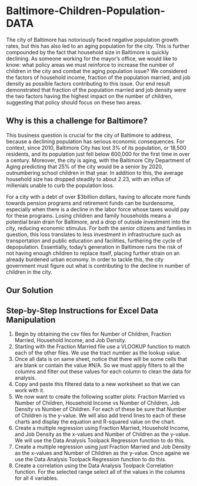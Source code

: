 # Baltimore-Children-Population-DATA
  The city of Baltimore has notoriously faced negative population growth rates, but this has also led to an aging population for the city. This is further compounded by the fact that household size in Baltimore is quickly declining. As someone working for the mayor’s office, we would like to know: what policy areas we must reinforce to increase the number of children in the city and combat the aging population issue?  We considered the factors of household income, fraction of the population married, and job density as possible factors contributing to this issue.  Our end result demonstrated that fraction of the population married and job density were the two factors having the highest impact on the number of children, suggesting that policy should focus on these two areas.

## Why is this a challenge for Baltimore?
  This business question is crucial for the city of Baltimore to address, because a declining population has serious economic consequences. For context, since 2010, Baltimore City has lost 3% of its population, or 18,500 residents, and its population just fell below 600,000 for the first time in over a century. Moreover, the city is aging, with the Baltimore City Department of Aging predicting that 25% of the city would be a senior by 2020, outnumbering school children in that year. In addition to this, the average household size has dropped steadily to about 2.23, with an influx of millenials unable to curb the population loss. 
  
  For a city with a debt of over $3billion dollars, having to allocate more funds towards pension programs and retirement funds can be burdensome, especially when there is a decline in the labor force whose taxes would pay for these programs. Losing children and family households means a  potential brain drain for Baltimore, and a drop of outside investment into the city, reducing economic stimulus. For both the senior citizens and families in question, this loss translates to less investment in infrastructure such as transportation and public education and facilities, furthering the cycle of depopulation. Essentially, today’s generation in Baltimore runs the risk of not having enough children to replace itself, placing further strain on an already burdened urban economy. In order to tackle this, the city government must figure out what is contributing to the decline in number of children in the city. 
  
  ## Our Solution
  
  



## Step-by-Step Instructions for Excel Data Manipulation
1. Begin by obtaining the csv files for Number of Children, Fraction Married, Household Income, and Job Density.
2. Starting with the Fraction Married file use a VLOOKUP function to match each of the other files.  We use the tract number as the lookup value.
3. Once all data is on same sheet, notice that there will be some cells that are blank or contain the value #N/A.  So we must apply filters to all the columns and filter out these values for each column to clean the data for analysis.
4. Copy and paste this filtered data to a new worksheet so that we can work with it.
5. We now want to create the following scatter plots: Fraction Married vs Number of Children, Household Income vs Number of Children, Job Density vs Number of Children.  For each of these be sure that Number of Children is the y-value.  We will also add trend lines to each of these charts and display the equation and R-squared value on the chart.
6. Create a multiple regression using Fraction Married, Household Income, and Job Density as the x-values and Number of Children as the y-value.  We will use the Data Analysis Toolpack Regression function to do this.
7. Create a multiple regression using just Fraction Married and Job Density as the x-values and Number of Children as the y-value.  Once againe we use the Data Analysis Toolpack Regression function to do this.
8. Create a correlation using the Data Analysis Toolpack Correlation function.  For the selected range select all of the values in the columns for all 4 variables.


